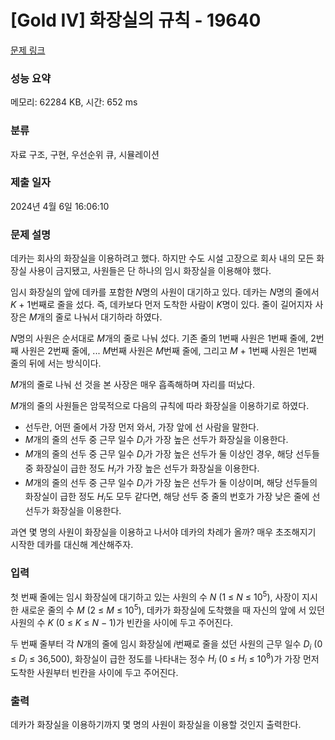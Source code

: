 # [Gold IV] 화장실의 규칙 - 19640 

[문제 링크](https://www.acmicpc.net/problem/19640) 

### 성능 요약

메모리: 62284 KB, 시간: 652 ms

### 분류

자료 구조, 구현, 우선순위 큐, 시뮬레이션

### 제출 일자

2024년 4월 6일 16:06:10

### 문제 설명

<p>데카는 회사의 화장실을 이용하려고 했다. 하지만 수도 시설 고장으로 회사 내의 모든 화장실 사용이 금지됐고, 사원들은 단 하나의 임시 화장실을 이용해야 했다. </p>

<p>임시 화장실의 앞에 데카를 포함한 <em>N</em>명의 사원이 대기하고 있다. 데카는 <em>N</em>명의 줄에서 <em>K </em>+ 1번째로 줄을 섰다. 즉, 데카보다 먼저 도착한 사람이 <em>K</em>명이 있다. 줄이 길어지자 사장은 <em>M</em>개의 줄로 나눠서 대기하라 하였다.</p>

<p><em>N</em>명의 사원은 순서대로 <em>M</em>개의 줄로 나눠 섰다. 기존 줄의 1번째 사원은 1번째 줄에, 2번째 사원은 2번째 줄에, ... <em>M</em>번째 사원은 <em>M</em>번째 줄에, 그리고 <em>M </em>+ 1번째 사원은 1번째 줄의 뒤에 서는 방식이다. </p>

<p><em>M</em>개의 줄로 나눠 선 것을 본 사장은 매우 흡족해하며 자리를 떠났다.</p>

<p><em>M</em>개의 줄의 사원들은 암묵적으로 다음의 규칙에 따라 화장실을 이용하기로 하였다.</p>

<ul>
	<li>선두란, 어떤 줄에서 가장 먼저 와서, 가장 앞에 선 사람을 말한다.</li>
	<li><em>M</em>개의 줄의 선두 중 근무 일수 <em>D<sub>i</sub></em>가 가장 높은 선두가 화장실을 이용한다.</li>
	<li><em>M</em>개의 줄의 선두 중 근무 일수 <em>D<sub>i</sub></em>가 가장 높은 선두가 둘 이상인 경우, 해당 선두들 중 화장실이 급한 정도 <em>H<sub>i</sub></em>가 가장 높은 선두가 화장실을 이용한다.</li>
	<li><em>M</em>개의 줄의 선두 중 근무 일수 <em>D<sub>i</sub></em>가 가장 높은 선두가 둘 이상이며, 해당 선두들의 화장실이 급한 정도 <em>H<sub>i</sub></em>도 모두 같다면, 해당 선두 중 줄의 번호가 가장 낮은 줄에 선 선두가 화장실을 이용한다.</li>
</ul>

<p>과연 몇 명의 사원이 화장실을 이용하고 나서야 데카의 차례가 올까? 매우 초조해지기 시작한 데카를 대신해 계산해주자.</p>

### 입력 

 <p>첫 번째 줄에는 임시 화장실에 대기하고 있는 사원의 수 <em>N</em> (1 ≤ <em>N</em> ≤ 10<sup>5</sup>), 사장이 지시한 새로운 줄의 수 <em>M</em> (2 ≤ <em>M</em> ≤ 10<sup>5</sup>), 데카가 화장실에 도착했을 때 자신의 앞에 서 있던 사원의 수 <em>K</em> (0 ≤ <em>K</em> ≤ <em>N</em> − 1)가 빈칸을 사이에 두고 주어진다.</p>

<p>두 번째 줄부터 각 <em>N</em>개의 줄에 임시 화장실에 <em>i</em>번째로 줄을 섰던 사원의 근무 일수 <em>D<sub>i</sub></em> (0 ≤ <em>D<sub>i</sub></em> ≤ 36,500), 화장실이 급한 정도를 나타내는 정수 <em>H<sub>i</sub></em> (0 ≤ <em>H<sub>i</sub></em> ≤ 10<sup>8</sup>)가 가장 먼저 도착한 사원부터 빈칸을 사이에 두고 주어진다.</p>

### 출력 

 <p>데카가 화장실을 이용하기까지 몇 명의 사원이 화장실을 이용할 것인지 출력한다.</p>

